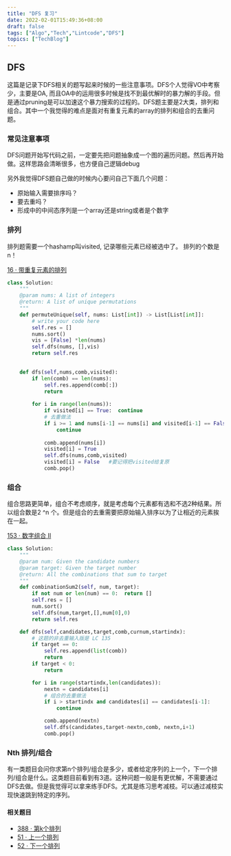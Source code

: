```yaml
---
title: "DFS 复习"
date: 2022-02-01T15:49:36+08:00
draft: false
tags: ["Algo","Tech","Lintcode","DFS"]
topics: ["TechBlog"]
---
```


## DFS
这篇是记录下DFS相关的题写起来时候的一些注意事项。DFS个人觉得VO中考察少，主要是OA, 而且OA中的运用很多时候是找不到最优解时的暴力解的手段。但是通过pruning是可以加速这个暴力搜索的过程的。DFS题主要是2大类，排列和组合。其中一个我觉得的难点是面对有重复元素的array的排列和组合的去重问题。


### 常见注意事项
DFS问题开始写代码之前，一定要先把问题抽象成一个图的遍历问题。然后再开始做。这样思路会清晰很多，也方便自己逻辑debug      

另外我觉得DFS题自己做的时候内心要问自己下面几个问题：
* 原始输入需要排序吗？
* 要去重吗？
* 形成中的中间态序列是一个array还是string或者是个数字

### 排列
排列题需要一个hashamp叫visited, 记录哪些元素已经被选中了。  排列的个数是n！

[16 · 带重复元素的排列](https://www.lintcode.com/problem/16/)
```python
class Solution:
    """
    @param nums: A list of integers
    @return: A list of unique permutations
    """
    def permuteUnique(self, nums: List[int]) -> List[List[int]]:
        # write your code here
        self.res = []
        nums.sort()
        vis = [False] *len(nums)
        self.dfs(nums, [],vis)
        return self.res

        
    def dfs(self,nums,comb,visited):
        if len(comb) == len(nums):
            self.res.append(comb[:])
            return
        
        for i in range(len(nums)):
            if visited[i] == True:  continue
            # 去重做法
            if i >= 1 and nums[i-1] == nums[i] and visited[i-1] == False:
                continue
            
            comb.append(nums[i])
            visited[i] = True
            self.dfs(nums,comb,visited)
            visited[i] = False   #要记得把visited给复原
            comb.pop()
```

### 组合
组合思路更简单，组合不考虑顺序，就是考虑每个元素都有选和不选2种结果。所以组合数是2 ^n 个。但是组合的去重需要把原始输入排序以为了让相近的元素挨在一起。

[153 · 数字组合 II](https://www.lintcode.com/problem/153/)
```python
class Solution:
    """
    @param num: Given the candidate numbers
    @param target: Given the target number
    @return: All the combinations that sum to target
    """
    def combinationSum2(self, num, target):
        if not num or len(num) == 0:  return []
        self.res = []
        num.sort()
        self.dfs(num,target,[],num[0],0)
        return self.res

    def dfs(self,candidates,target,comb,curnum,startindx):
        # 这题的非去重输入版是 LC 135
        if target == 0:
            self.res.append(list(comb))
            return 
        if target < 0:
            return

        for i in range(startindx,len(candidates)):
            nextn = candidates[i]
            # 组合的去重做法
            if i > startindx and candidates[i] == candidates[i-1]:
                continue

            comb.append(nextn)
            self.dfs(candidates,target-nextn,comb, nextn,i+1)
            comb.pop()
```




### Nth 排列/组合
有一类题目会问你求第n个排列/组合是多少，或者给定序列的上一个，下一个排列/组合是什么。这类题目前看到有3道。这种问题一般是有更优解，不需要通过DFS去做。但是我觉得可以拿来练手DFS。尤其是练习思考减枝。可以通过减枝实现快速跳到特定的序列。    

#### 相关题目
* [388 · 第k个排列](https://www.lintcode.com/problem/388)
* [51 · 上一个排列](https://www.lintcode.com/problem/51/solution/20325)
* [52 · 下一个排列](https://www.lintcode.com/problem/52)


